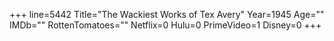 +++
line=5442
Title="The Wackiest Works of Tex Avery"
Year=1945
Age=""
IMDb=""
RottenTomatoes=""
Netflix=0
Hulu=0
PrimeVideo=1
Disney=0
+++

